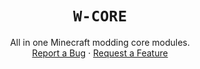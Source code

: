 <div align="center">

# `W-CORE`
All in one Minecraft modding core modules.\
[Report a Bug][bugreps]
·
[Request a Feature][featreqs]

</div>

[bugreps]: https://github.com/W-OVERFLOW/W-CORE/issues
[featreqs]: https://github.com/W-OVERFLOW/W-Core/issues